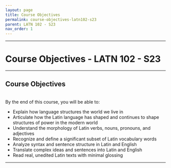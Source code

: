 ```yaml
---
layout: page
title: Course Objectives
permalink: course-objectives-latn102-s23
parent: LATN 102 - S23
nav_order: 1
---
```

***

# Course Objectives - LATN 102 - S23

***

## Course Objectives
&nbsp;  
By the end of this course, you will be able to:

- Explain how language structures the world we live in
- Articulate how the Latin language has shaped and continues to shape structures of power in the modern world
- Understand the morphology of Latin verbs, nouns, pronouns, and adjectives
- Recognize and define a significant subset of Latin vocabulary words
- Analyze syntax and sentence structure in Latin and English
-	Translate complex ideas and sentences into Latin and English
- Read real, unedited Latin texts with minimal glossing

***
